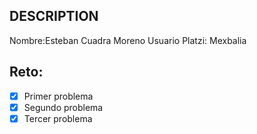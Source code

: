 ## DESCRIPTION

Nombre:Esteban Cuadra Moreno
Usuario Platzi: Mexbalia

## Reto:

- [X] Primer problema
- [X] Segundo problema
- [X] Tercer problema
